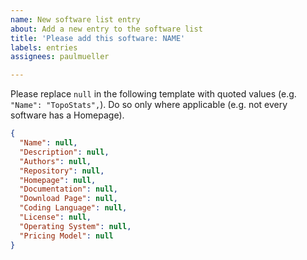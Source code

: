 ```yaml
---
name: New software list entry
about: Add a new entry to the software list
title: 'Please add this software: NAME'
labels: entries
assignees: paulmueller

---
```


Please replace ``null`` in the following template with quoted values (e.g. ``"Name": "TopoStats",``). Do so only where applicable (e.g. not every software has a Homepage).

```json
{
  "Name": null,
  "Description": null,
  "Authors": null,
  "Repository": null,
  "Homepage": null,
  "Documentation": null,
  "Download Page": null,
  "Coding Language": null,
  "License": null,
  "Operating System": null,
  "Pricing Model": null
}
```